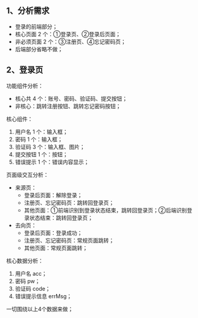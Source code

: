 ## 1、分析需求

* 登录的前端部分；
* 核心页面 2 个：①登录页、②登录后页面；
* 非必须页面 2 个：③注册页、④忘记密码页；
* 后端部分省略不做；

## 2、登录页

功能组件分析：

* 核心共 4 个：账号、密码、验证码、提交按钮；
* 非核心：跳转注册按钮、跳转忘记密码按钮；

核心组件：

1. 用户名 1 个：输入框；
2. 密码 1 个：输入框；
3. 验证码 3 个：输入框、图片；
4. 提交按钮 1 个：按钮；
5. 错误提示 1 个：错误内容显示；

页面级交互分析：

* 来源页：
    * 登录后页面：解除登录；
    * 注册页、忘记密码页：跳转回登录页；
    * 其他页面：①前端识别到登录状态结束，跳转回登录页；②后端识别登录状态结束：跳转回登录页；
* 去向页：
    * 登录后页面：登录成功；
    * 注册页、忘记密码页：常规页面跳转；
    * 其他页面：常规页面跳转；

核心数据分析：

1. 用户名 acc；
2. 密码 pw；
3. 验证码 code；
4. 错误提示信息 errMsg；

一切围绕以上4个数据来做；